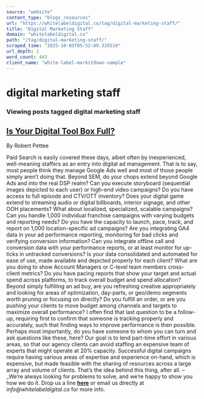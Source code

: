 ```yaml
---
source: "website"
content_type: "blogs_resources"
url: "https://whitelabeldigital.co/tag/digital-marketing-staff/"
title: "Digital Marketing Staff"
domain: "whitelabeldigital.co"
path: "/tag/digital-marketing-staff/"
scraped_time: "2025-10-03T05:52:09.335519"
url_depth: 2
word_count: 443
client_name: "white-label-markitdown-sample"
---
```


# digital marketing staff

### Viewing posts tagged digital marketing staff

## [Is Your Digital Tool Box Full?](https://whitelabeldigital.co/is-your-digital-tool-box-full/)

By Robert Pettee

Paid Search is easily covered these days, albeit often by inexperienced, well-meaning staffers as an entry into digital ad management. That is to say, most people think they manage Google Ads well and most of those people simply aren’t doing that. Beyond SEM, do your chops extend beyond Google Ads and into the real DSP realm? Can you execute storyboard (sequential images depicted to each user) or high-end video campaigns? Do you have access to full episode and CTV/OTT inventory? Does your digital game extend to streaming audio or digital billboards, interior signage, and other OOH placements? What about localized, specialized, scalable campaigns? Can you handle 1,000 individual franchise campaigns with varying budgets and reporting needs? Do you have the capacity to launch, pace, track, and report on 1,000 location-specific ad campaigns? Are you integrating GA4 data in your ad performance reporting, monitoring for bad clicks and verifying conversion information? Can you integrate offline call and conversion data with your performance reports, or at least monitor for up-ticks in untracked conversions? Is your data consolidated and automated for ease of use, made available and depicted properly for each client? What are you doing to show Account Managers or C-level team members cross-client metrics? Do you have pacing reports that show your target and actual spend across platforms, to track overall budget and spend allocation? Beyond simply fulfilling an ad buy, are you refreshing creative appropriately and looking for areas of optimization, day-parts, or geo/demo segments worth pruning or focusing on directly? Do you fulfill an order, or are you pushing your clients to move budget among channels and targets to maximize overall performance? I often find that last question to be a follow-up, requiring first to confirm that someone is tracking properly and accurately, such that finding ways to improve performance is then possible. Perhaps most importantly, do you have someone to whom you can turn and ask questions like these, here? Our goal is to lend part-time effort in various areas, so that our agency clients can avoid staffing an expensive team of experts that might operate at 20% capacity. Successful digital campaigns require having various areas of expertise and experience on-hand, which is expensive, but made feasible with the sharing of resources across a large array and volume of clients. That’s the idea behind this thing, after all. – _We’re always looking for problems to solve, and we’re happy to show you how we do it. Drop us a line [**here**](https://whitelabeldigital.co/contact/) or email us directly at _info@whitelabeldigital.co_ for more info.
